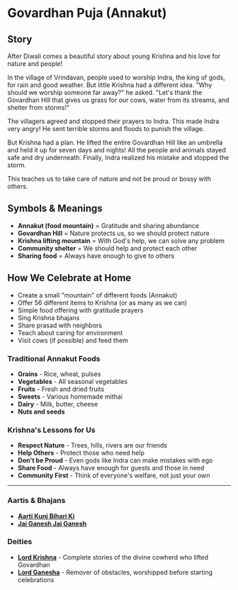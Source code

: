 # Govardhan Puja (Annakut)

## Story

After Diwali comes a beautiful story about young Krishna and his love for nature and people!

In the village of Vrindavan, people used to worship Indra, the king of gods, for rain and good weather. But little Krishna had a different idea. "Why should we worship someone far away?" he asked. "Let's thank the Govardhan Hill that gives us grass for our cows, water from its streams, and shelter from storms!"

The villagers agreed and stopped their prayers to Indra. This made Indra very angry! He sent terrible storms and floods to punish the village.

But Krishna had a plan. He lifted the entire Govardhan Hill like an umbrella and held it up for seven days and nights! All the people and animals stayed safe and dry underneath. Finally, Indra realized his mistake and stopped the storm.

This teaches us to take care of nature and not be proud or bossy with others.

## Symbols & Meanings

- **Annakut (food mountain)** = Gratitude and sharing abundance
- **Govardhan Hill** = Nature protects us, so we should protect nature
- **Krishna lifting mountain** = With God's help, we can solve any problem
- **Community shelter** = We should help and protect each other
- **Sharing food** = Always have enough to give to others

## How We Celebrate at Home

- Create a small "mountain" of different foods (Annakut)
- Offer 56 different items to Krishna (or as many as we can)
- Simple food offering with gratitude prayers
- Sing Krishna bhajans
- Share prasad with neighbors
- Teach about caring for environment
- Visit cows (if possible) and feed them

### Traditional Annakut Foods
- **Grains** - Rice, wheat, pulses
- **Vegetables** - All seasonal vegetables
- **Fruits** - Fresh and dried fruits
- **Sweets** - Various homemade mithai
- **Dairy** - Milk, butter, cheese
- **Nuts and seeds**

### Krishna's Lessons for Us

- **Respect Nature** - Trees, hills, rivers are our friends
- **Help Others** - Protect those who need help
- **Don't be Proud** - Even gods like Indra can make mistakes with ego
- **Share Food** - Always have enough for guests and those in need
- **Community First** - Think of everyone's welfare, not just your own

---

### Aartis & Bhajans

- **[Aarti Kunj Bihari Ki](../section2-aartis-bhajans/01-aarti-kunj-bihari.md)**
- **[Jai Ganesh Jai Ganesh](../section2-aartis-bhajans/06-jai-ganesh.md)**

### Deities

- **[Lord Krishna](../section3-deities/04-lord-krishna.md)** - Complete stories of the divine cowherd who lifted Govardhan
- **[Lord Ganesha](../section3-deities/03-lord-ganesha.md)** - Remover of obstacles, worshipped before starting celebrations